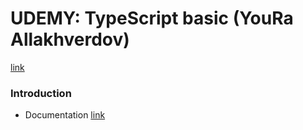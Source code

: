 # UDEMY: TypeScript basic (YouRa Allakhverdov)
[link](https://www.udemy.com/course/typescript-bootcamp/learn/lecture/26214098?start=0#overview)

### Introduction
- Documentation [link](https://www.typescriptlang.org/docs/)